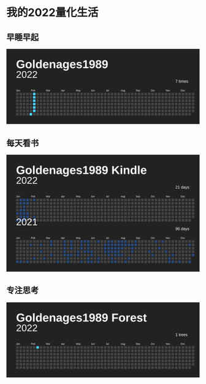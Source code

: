 # 我的2022量化生活


## 早睡早起

![](https://github.com/goldenages1989/2022/blob/main/examples/issue_goldenages1989_InchAlong_1.svg)


## 每天看书
![](https://raw.githubusercontent.com/goldenages1989/2022/main/examples/kindle.svg)


## 专注思考
![](https://raw.githubusercontent.com/goldenages1989/2022/main/examples/forest.svg)




